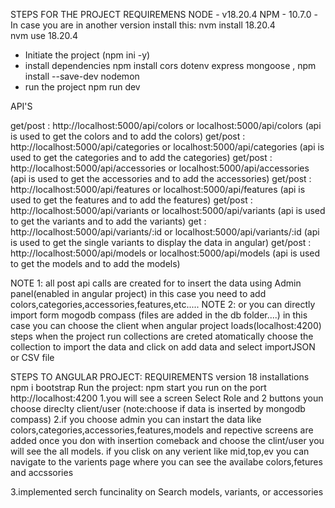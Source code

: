 STEPS FOR THE PROJECT
REQUIREMENS
  NODE  -  v18.20.4
  NPM   - 10.7.0
 -In case you are in another version 
     install this: nvm install 18.20.4  
                   nvm use 18.20.4 

- Initiate the project (npm ini -y)
- install dependencies
     npm install cors dotenv express mongoose ,  npm install --save-dev nodemon
- run the project
    npm run dev

API'S

get/post      :   http://localhost:5000/api/colors          or   localhost:5000/api/colors              (api is used to get the colors and to add the colors)
get/post      :   http://localhost:5000/api/categories      or   localhost:5000/api/categories          (api is used to get the categories and to add the categories)
get/post      :   http://localhost:5000/api/accessories     or   localhost:5000/api/accessories         (api is used to get the accessories and to add the accessories)
get/post      :   http://localhost:5000/api/features        or   localhost:5000/api/features            (api is used to get the features and to add the features)
get/post      :   http://localhost:5000/api/variants        or   localhost:5000/api/variants            (api is used to get the variants and to add the variants)
get           :   http://localhost:5000/api/variants/:id    or   localhost:5000/api/variants/:id        (api is used to get the single variants to display the data in angular)
get/post      :   http://localhost:5000/api/models          or   localhost:5000/api/models               (api is used to get the models and to add the models)

NOTE 1: all  post api calls are created for to insert the data using Admin panel(enabled in angular project) in this case you need to add colors,categories,accessories,features,etc.....
NOTE 2: or you can directly import form mogodb compass (files are added in the db folder....) in this case you can choose the client when angular project loads(localhost:4200)
        steps 
        when the project run collections are creted atomatically choose the collection to import the data and click on add data and select importJSON or CSV file



STEPS TO ANGULAR PROJECT:
REQUIREMENTS
    version 18
installations 
  npm i bootstrap
Run the project:
  npm start
you run on the port http://localhost:4200
 1.you will see a screen Select Role and 2 buttons youn choose direclty client/user (note:choose if data is inserted by mongodb compass)
 2.if you choose admin
    you can instart the data like colors,categories,accessories,features,models and repective screens are added 
    once you don with insertion comeback and choose the clint/user
    you will see the all models.
    if you clisk on any verient like mid,top,ev you can navigate to the varients page where you can see the  availabe colors,fetures and accssories
  
 3.implemented serch funcinality on Search models, variants, or accessories

    

